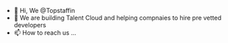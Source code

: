 - 👋 Hi, We @Topstaffin
- 👀 We are building Talent Cloud and helping compnaies to hire pre vetted developers
- 📫 How to reach us ...

<!---
Topstaffin/Topstaffin is a ✨ special ✨ repository because its `README.md` (this file) appears on your GitHub profile.
You can click the Preview link to take a look at your changes.
--->
